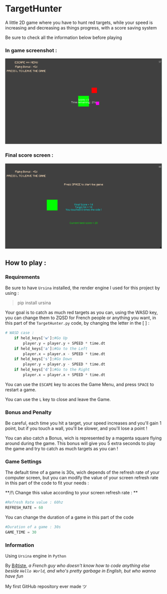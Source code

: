 # TargetHunter

A little 2D game where you have to hunt red targets, while your speed is increasing and decreasing as things progress, with a score saving system

Be sure to check all the information below before playing 

### In game screenshot : 
![alt text](https://github.com/B4tiste/TargetHunter/blob/main/Pictures/Game.PNG?raw=true "In Game Screenshot")

### Final score screen : 
![alt text](https://github.com/B4tiste/TargetHunter/blob/main/Pictures/Score.PNG?raw=true "Final ")

## How to play : 
### Requirements
Be sure to have `Ursina` installed, the render engine I used for this project by using :
> pip install ursina

Your goal is to catch as much red targets as you can, using the WASD key, you can change them to ZQSD for French people or anything you want, in this part of the `TargetHunter.py` code, by changing the letter in the [ ] :

```python
# WASD case :
	if held_keys['w']:#Go Up
		player.y = player.y + SPEED * time.dt
	if held_keys['a']:#Go to the Left
		player.x = player.x - SPEED * time.dt
	if held_keys['s']:#Go Down
		player.y = player.y - SPEED * time.dt
	if held_keys['d']:#Go to the Right
		player.x = player.x + SPEED * time.dt
```

You can use the `ESCAPE` key to acces the Game Menu, and press `SPACE` to restart a game.

You can use the `L` key to close and leave the Game.

### Bonus and Penalty
Be careful, each time you hit a target, your speed increases and you'll gain 1 point, but if you touch a wall, you'll be slower, and you'll lose a point !

You can also catch a Bonus, wich is represented by a magenta square flying around during the game. This bonus will give you 5 extra seconds to play the game and try to catch as much targets as you can !

### Game Settings
The default time of a game is 30s, wich depends of the refresh rate of your computer screen, but you can modify the value of your screen refresh rate in this part of the code to fit your needs :

**/!\ Change this value according to your screen refresh rate : **

```python
#Refresh Rate value : 60hz
REFRESH_RATE = 60
```

You can change the duration of a game in this part of the code

```python
#Duration of a game : 30s
GAME_TIME = 30
```

### Information

Using `Ursina` engine in `Python` 

By [B4tiste](github.com/B4tiste "Go to B4tiste GitHub Page"), *a French guy who doesn't know how to code anything else beside `Hello World`, and who's pretty garbage in English, but who wanna have fun*

My first GitHub repository ever made ツ
